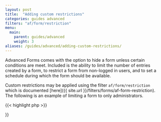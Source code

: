 ```yaml
---
layout: post
title:  "Adding custom restrictions"
categories: guides advanced
filters: "af/form/restriction"
menu:
  main:
    parent: guides/advanced
    weight: 3
aliases: /guides/advanced/adding-custom-restrictions/
---
```


Advanced Forms comes with the option to hide a form unless certain conditions are meet. Included is the ability to limit the number of entries created by a form, to restrict a form from non-logged in users, and to set a schedule during which the form should be available.

Custom restrictions may be applied using the filter `af/form/restriction` which is documented [here]({{ site.url }}/filters/forms/af-form-restriction). The following is an example of limiting a form to only administrators.

{{< highlight php >}}
<?php

function restrict_form( $restriction, $form, $args ) {
    if ( $restriction ) {
        return $restriction;
    }
    
    if ( ! current_user_can( 'manage_options' ) ) {
        return 'You need to be an administrator.';
    }
    
    return false;
}
add_filter( 'af/form/restriction', 'restrict_form', 10, 3 );

{{< / highlight >}}

